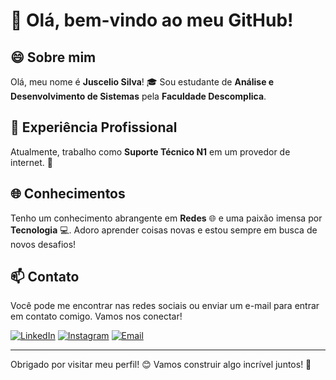 # 👋 Olá, bem-vindo ao meu GitHub!

## 😄 Sobre mim

Olá, meu nome é **Juscelio Silva**! 🎓 Sou estudante de **Análise e Desenvolvimento de Sistemas** pela **Faculdade Descomplica**.

## 💼 Experiência Profissional

Atualmente, trabalho como **Suporte Técnico N1** em um provedor de internet. 🚀

## 🌐 Conhecimentos

Tenho um conhecimento abrangente em **Redes** 🌐 e uma paixão imensa por **Tecnologia** 💻. Adoro aprender coisas novas e estou sempre em busca de novos desafios!

## 📫 Contato

Você pode me encontrar nas redes sociais ou enviar um e-mail para entrar em contato comigo. Vamos nos conectar!

[![LinkedIn](https://img.shields.io/badge/LinkedIn-000?style=for-the-badge&logo=linkedin&logoColor=0E76A8)](https://www.linkedin.com/in/jusceliosilva)
[![Instagram](https://img.shields.io/badge/Instagram-000?style=for-the-badge&logo=instagram)](https://www.instagram.com/_jusceliosilva)
[![Email](https://img.shields.io/badge/Email-000?style=for-the-badge&logo=gmail&logoColor=D14836)](mailto:jusceliojuscelino@hotmail.com)

---

Obrigado por visitar meu perfil! 😊 Vamos construir algo incrível juntos! 🌟


<!---
jackfriend83/jackfriend83 is a ✨ special ✨ repository because its `README.md` (this file) appears on your GitHub profile.
You can click the Preview link to take a look at your changes.
--->
